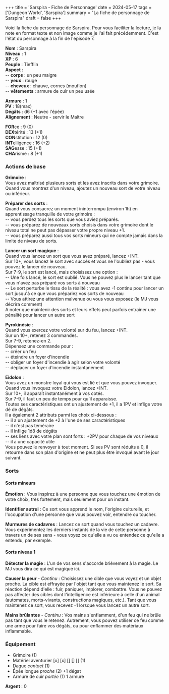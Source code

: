 +++
title = 'Sarspira - Fiche de Personnage'
date = 2024-05-17
tags = ['Dungeon World', 'Sarspira']
summary = "La fiche de personnage de Sarspira"
draft = false
+++

Voici la fiche du personnage de Sarspira. Pour vous faciliter la lecture, je la note en format texte et non image comme je l'ai fait précédemment. C'est l'état du personnage à la fin de l'épisode 7.

**Nom** : Sarspira  
**Niveau** : 1  
**XP** : 6  
**Peuple** : Tiefflin  
**Aspect** :  
-- **corps** : un peu maigre  
-- **yeux** : rouge  
-- **cheveux** : chauve, cornes (mouflon)  
-- **vêtements** : armure de cuir un peu usée

**Armure** : 1  
**PV** : 18(max)  
**Dégâts** : d6 (+1 avec l'épée)  
**Alignement** : Neutre - servir le Maître  

**FOR**ce : 9 (0)  
**DEX**térité : 13 (+1)  
**CON**stitution : 12 (0)  
**INT**elligence : 16 (+2)  
**SAG**esse : 15 (+1)  
**CHA**risme : 8 (+1)  

### Actions de base

**Grimoire** :  
Vous avez maîtrisé plusieurs sorts et les avez inscrits dans votre grimoire.  
Quand vous montrez d'un niveau, ajoutez un nouveau sort de votre niveau ou inférieur.

**Préparer des sorts** :  
Quand vous consacrez un moment ininterrompu (environ 1h) en apprentissage tranquille de votre grimoire :  
-- vous perdez tous les sorts que vous aviez préparés.  
-- vous préparez de nouveaux sorts choisis dans votre grimoire dont le niveau total ne peut pas dépasser votre propre niveau +1.  
-- vous préparez aussi tous vos sorts mineurs qui ne compte jamais dans la limite de niveau de sorts.

**Lancer un sort magique** :  
Quand vous lancez un sort que vous avez préparé, lancez +INT.  
Sur 10+, vous lancez le sort avec succès et vous ne l'oubliez pas - vous pouvez le lancer de nouveau.  
Sur 7-9, le sort est lancé, mais choisissez une option :  
-- Une fois lancé, le sort est oublié. Vous ne pouvez plus le lancer tant que vous n'avez pas préparé vos sorts à nouveau  
-- Le sort perturbe le tissu de la réalité : vous avez -1 continu pour lancer un sort jusqu'à ce que vous prépariez vos sorts de nouveau  
-- Vous attirez une attention malvenue ou vous vous exposez (le MJ vous décrira comment)  
A noter que maintenir des sorts et leurs effets peut parfois entraîner une pénalité pour lancer un autre sort

**Pyrokinésie** :  
Quand vous exercez votre volonté sur du feu, lancez +INT.  
Sur un 10+, retenez 3 commandes.  
Sur 7-9, retenez-en 2.  
Dépensez une commande pour :  
-- créer un feu  
-- éteindre un foyer d'incendie  
-- obliger un foyer d'incendie à agir selon votre volonté  
-- déplacer un foyer d'incendie instantanément

**Eidolon** :  
Vous avez un monstre loyal qui vous est lié et que vous pouvez invoquer. Quand vous invoquez votre Eidolon, lancez +INT.  
Sur 10+, il apparaît instantanément à vos cotés.  
Sur 7-9, il faut un peu de temps pour qu'il apparaisse.  
Toutes ses caractéristiques ont un ajustement de +1, il a 1PV et inflige votre dé de dégâts.  
Il a également 2 attributs parmi les choix ci-dessous :  
-- il a un ajustement de +2 à l'une de ses caractéristiques  
-- il n'est pas téméraire  
-- il inflige 1d8 de dégâts  
-- ses liens avec votre plan sont forts : +2PV pour chaque de vos niveaux  
-- il a une capacité utile  
Vous pouvez le renvoyer à tout moment. Si ses PV sont réduits à 0, il retourne dans son plan d'origine et ne peut plus être invoqué avant le jour suivant.

### Sorts

#### Sorts mineurs

**Émotion** : Vous inspirez à une personne que vous touchez une émotion de votre choix, très fortement, mais seulement pour un instant.

**Identifier autrui** : Ce sort vous apprend le nom, l'origine culturelle, et l'occupation d'une personne que vous pouvez voir, entendre ou toucher.

**Murmures de cadavres** : Lancez ce sort quand vous touchez un cadavre. Vous expérimentez les derniers instants de la vie de cette personne à travers un de ses sens - vous voyez ce qu'elle a vu ou entendez ce qu'elle a entendu, par exemple.

#### Sorts niveau 1

**Détecter la magie** : L'un de vos sens s'accorde brièvement à la magie. Le MJ vous dira ce qui est magique ici.

**Causer la peur** - *Continu* : Choisissez une cible que vous voyez et un objet proche. La cible est effrayée par l'objet tant que vous maintenez le sort. Sa réaction dépend d'elle : fuir, paniquer, implorer, combattre. Vous ne pouvez pas affecter des cibles dont l'intelligence est inférieure à celle d'un animal (automates, morts-vivants, constructions magiques, etc.). Tant que vous maintenez ce sort, vous recevez -1 lorsque vous lancez un autre sort.

**Mains brûlantes** - *Continu* : Vos mains s'enflamment, d'un feu qui ne brûle pas tant que vous le retenez. Autrement, vous pouvez utiliser ce feu comme une arme pour faire vos dégâts, ou pour enflammer des matériaux inflammable.

### Équipement

- Grimoire (1)
- Matériel aventurier [x] [x] [] [] [] (1)
- Dague *contact* (1)
- Épée longue *proche* (2) +1 dégat
- Armure de cuir *portée* (1) 1 armure

**Argent** : 0
